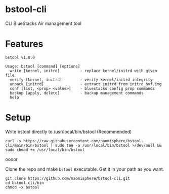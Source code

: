 # bstool-cli
CLI BlueStacks Air management tool

# Features
```
bstool v1.0.0

Usage: bstool [command] [options]
  write [kernel, initrd]         - replace kernel/initrd with given file
  verify [kernel, initrd]        - verify kernel/initrd integrity
  unpack [initrd]                - extract initrd from initrd_hvf.img
  conf [list, <prop> <value>]    - bluestacks config prop commands
  backup [apply, delete]         - backup management commands
  help
```

# Setup
Write bstool directly to /usr/local/bin/bstool (Recommended)
```
curl -s https://raw.githubusercontent.com/naomisphere/bstool-cli/main/bin/bstool | sudo tee -a /usr/local/bin/bstool >/dev/null && sudo chmod +x /usr/local/bin/bstool
```
oooor

Clone the repo and make ```bstool``` executable. Get it in your path as you want.
```
git clone https://github.com/naomisphere/bstool-cli.git
cd bstool-cli/bin
chmod +x bstool
```
